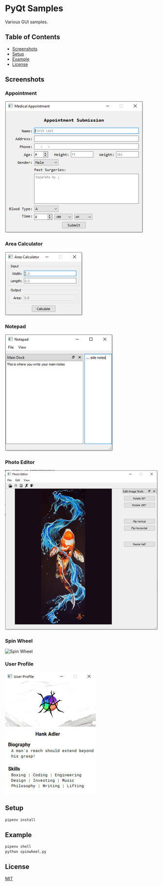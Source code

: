 # PyQt Samples

Various GUI samples.


## Table of Contents

- [Screenshots](#screenshots)
- [Setup](#setup)
- [Example](#example)
- [License](#license)


## Screenshots

### Appointment

![Appointment](screenshots/appointment.PNG)

### Area Calculator

![Area Calculator](screenshots/area_calculator.PNG)

### Notepad

![Notepad](screenshots/notepad.PNG)

### Photo Editor

![Photo Editor](screenshots/photo_editor.PNG)

### Spin Wheel

![Spin Wheel](screenshots/sphinwheel.PNG)

### User Profile

![User Profile](screenshots/user_profile.PNG)


## Setup

```bash
pipenv install
```


## Example

```bash
pipenv shell
python spinwheel.py
```


## License
[MIT](LICENSE)
